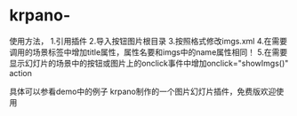 krpano-
=======
使用方法，
1.引用插件
<include url="xml/photoShow.xml"  />
2.导入按钮图片根目录
<include url="xml/imgs.xml" />
3.按照格式修改imgs.xml
4.在需要调用的场景<scene >标签中增加title属性，属性名要和imgs中<imgShow name="">的name属性相同！
5.在需要显示幻灯片的场景中的按钮或图片上的onclick事件中增加onclick="showImgs()"  action

具体可以参看demo中的例子
krpano制作的一个图片幻灯片插件，免费版欢迎使用
